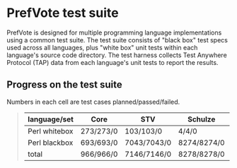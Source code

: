 # PrefVote test suite

PrefVote is designed for multiple programming language implementations using a common test suite. The test suite consists of "black box" test specs used across all languages, plus "white box" unit tests within each language's source code directory. The test harness collects Test Anywhere Protocol (TAP) data from each language's unit tests to report the results.

## Progress on the test suite

Numbers in each cell are test cases planned/passed/failed.

<blockquote>
<table>
<thead>
<tr>
<th>language/set</th>
<th>Core</th>
<th>STV</th>
<th>Schulze</th>
<th>RankedPairs</th>
<th>total</th>
</tr>
</thead>
<tbody>
<tr>
<td>Perl whitebox</td>
<td>273/273/0</td>
<td>103/103/0</td>
<td>4/4/0</td>
<td>𝟬</td>
<td>380/380/0</td>
</tr>
<tr>
<td>Perl blackbox</td>
<td>693/693/0</td>
<td>7043/7043/0</td>
<td>8274/8274/0</td>
<td>𝟬</td>
<td>16010/16010/0</td>
</tr>
<tr>
<td>total</td>
<td>966/966/0</td>
<td>7146/7146/0</td>
<td>8278/8278/0</td>
<td>0/0/0</td>
<td>16390/16390/0</td>
</tr>
</tbody>
</table>
</blockquote>

